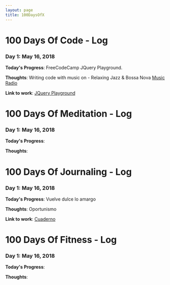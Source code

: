 ```yaml
---
layout: page
title: 100DaysOfX
---
```


# 100 Days Of Code - Log

### Day 1: May 16, 2018

**Today's Progress**: FreeCodeCamp JQuery Playground.

**Thoughts**: Writing code with music on - Relaxing Jazz & Bossa Nova [Music Radio](https://youtu.be/2ccaHpy5Ewo)

**Link to work**: [JQuery Playground](https://codepen.io/somval/pen/zjJgwJ)


# 100 Days Of Meditation - Log

### Day 1: May 16, 2018

**Today's Progress**: 

**Thoughts**: 


# 100 Days Of Journaling - Log

### Day 1: May 16, 2018

**Today's Progress**: Vuelve dulce lo amargo

**Thoughts**: Oportunismo

**Link to work**: [Cuaderno](https://www.instagram.com/p/Bi18js1H_Dg/)


# 100 Days Of Fitness - Log

### Day 1: May 16, 2018

**Today's Progress**: 

**Thoughts**: 
